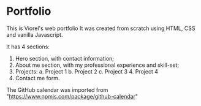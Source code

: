 # Portfolio
This is Viorel's web portfolio
It was created from scratch using HTML, CSS and vanilla Javascript.

It has 4 sections:
1. Hero section, with contact information;
2. About me section, with my professional experience and skill-set;
3. Projects:
    a. Project 1
    b. Project 2
    c. Project 3
    4. Project 4
4. Contact me form.

The GitHub calendar was imported from "https://www.npmjs.com/package/github-calendar"

